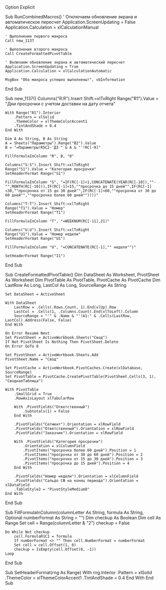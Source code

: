 Option Explicit

Sub RunCombinedMacros()
    ' Отключаем обновление экрана и автоматическое пересчет
    Application.ScreenUpdating = False
    Application.Calculation = xlCalculationManual

    ' Выполнение первого макроса
    Call new_1137

    ' Выполнение второго макроса
    Call CreateFormattedPivotTable

    ' Включаем обновление экрана и автоматический пересчет
    Application.ScreenUpdating = True
    Application.Calculation = xlCalculationAutomatic

    MsgBox "Оба макроса успешно выполнены!", vbInformation
End Sub

Sub new_1137()
    Columns("R:R").Insert Shift:=xlToRight
    Range("R1").Value = "Дни просрочки с учетом доставки на дату отчета"
    
    With Range("R1").Interior
        .Pattern = xlSolid
        .ThemeColor = xlThemeColorAccent1
        .TintAndShade = 0.4
    End With

    Dim A As String, B As String
    A = Sheets("Параметры").Range("B2").Value
    B = "=Параметры!R5C2-'ДЗ " & A & "'!RC[-9]"

    FillFormulaInColumn "R", B, "0"
    
    Columns("S:S").Insert Shift:=xlToRight
    Range("S1").Value = "Категория просрочки"
    SetHeaderFormat Range("S1")

    FillFormulaInColumn "S", "=IF(RC[-1]<1,CONCATENATE(YEAR(RC[-10]),""-"",MONTH(RC[-10])),IF(RC[-1]<15,""просрочка до 15 дней"",IF(RC[-1]<30,""просрочка от 15 до 30 дней"",IF(RC[-1]<60,""просрочка от 30 до 60 дней"",""просрочка более 60 дней""))))"
    
    Columns("T:T").Insert Shift:=xlToRight
    Range("T1").Value = "Номер"
    SetHeaderFormat Range("T1")

    FillFormulaInColumn "T", "=WEEKNUM(RC[-11],21)"
    
    Columns("U:U").Insert Shift:=xlToRight
    Range("U1").Value = "Номер недели"
    SetHeaderFormat Range("U1")

    FillFormulaInColumn "U", "=CONCATENATE(RC[-1],"" неделя"")"
    
    SetHeaderFormat Range("I1")
End Sub

Sub CreateFormattedPivotTable()
    Dim DataSheet As Worksheet, PivotSheet As Worksheet
    Dim PivotTable As PivotTable, PivotCache As PivotCache
    Dim LastRow As Long, LastCol As Long, SourceRange As String

    Set DataSheet = ActiveSheet

    With DataSheet
        LastRow = .Cells(.Rows.Count, 1).End(xlUp).Row
        LastCol = .Cells(1, .Columns.Count).End(xlToLeft).Column
        SourceRange = "'" & .Name & "'!A1:" & .Cells(LastRow, LastCol).Address(False, False)
    End With

    On Error Resume Next
    Set PivotSheet = ActiveWorkbook.Sheets("Свод")
    If Not PivotSheet Is Nothing Then PivotSheet.Delete
    On Error GoTo 0

    Set PivotSheet = ActiveWorkbook.Sheets.Add
    PivotSheet.Name = "Свод"

    Set PivotCache = ActiveWorkbook.PivotCaches.Create(xlDatabase, SourceRange)
    Set PivotTable = PivotCache.CreatePivotTable(PivotSheet.Cells(3, 1), "СводнаяТаблица")

    With PivotTable
        .SmallGrid = True
        .RowAxisLayout xlTabularRow

        With .PivotFields("Ответственный")
            .Subtotals(1) = False
        End With

        .PivotFields("Сегмент").Orientation = xlRowField
        .PivotFields("Ответственный").Orientation = xlRowField
        .PivotFields("Заказчик").Orientation = xlRowField

        With .PivotFields("Категория просрочки")
            .Orientation = xlColumnField
            .PivotItems("просрочка более 60 дней").Position = 1
            .PivotItems("просрочка от 30 до 60 дней").Position = 2
            .PivotItems("просрочка от 15 до 30 дней").Position = 3
            .PivotItems("просрочка до 15 дней").Position = 4
        End With

        .PivotFields("Номер недели").Orientation = xlColumnField
        .PivotFields("Сальдо СФ на конец периода").Orientation = xlDataField
        .TableStyle2 = "PivotStyleMedium8"
    End With
End Sub

Sub FillFormulaInColumn(columnLetter As String, formula As String, Optional numberFormat As String = "")
    Dim checkup As Boolean
    Dim cell As Range
    Set cell = Range(columnLetter & "2")
    checkup = False

    Do While Not checkup
        cell.FormulaR1C1 = formula
        If numberFormat <> "" Then cell.NumberFormat = numberFormat
        Set cell = cell.Offset(1, 0)
        checkup = IsEmpty(cell.Offset(0, -1))
    Loop
End Sub

Sub SetHeaderFormat(rng As Range)
    With rng.Interior
        .Pattern = xlSolid
        .ThemeColor = xlThemeColorAccent1
        .TintAndShade = 0.4
    End With
End Sub